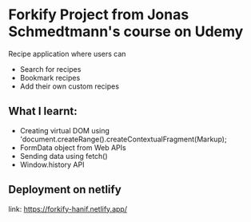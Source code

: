 # Forkify Project from Jonas Schmedtmann's course on Udemy

Recipe application where users can

- Search for recipes
- Bookmark recipes
- Add their own custom recipes

## What I learnt:

- Creating virtual DOM using 'document.createRange().createContextualFragment(Markup);
- FormData object from Web APIs
- Sending data using fetch()
- Window.history API

## Deployment on netlify
link: https://forkify-hanif.netlify.app/
